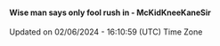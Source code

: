 #### Wise man says only fool rush in - McKidKneeKaneSir
Updated on 02/06/2024 - 16:10:59 (UTC) Time Zone
